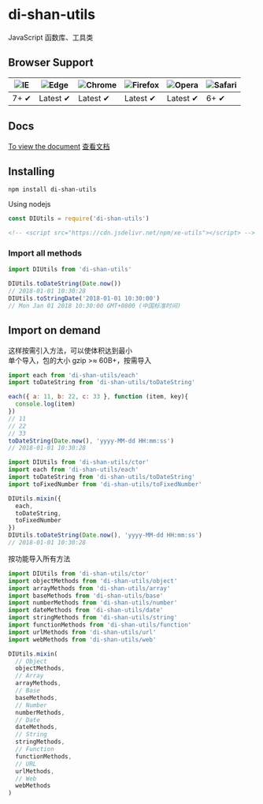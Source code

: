 # di-shan-utils

JavaScript 函数库、工具类

## Browser Support

![IE](https://raw.github.com/alrra/browser-logos/master/src/archive/internet-explorer_7-8/internet-explorer_7-8_48x48.png) | ![Edge](https://raw.github.com/alrra/browser-logos/master/src/edge/edge_48x48.png) | ![Chrome](https://raw.github.com/alrra/browser-logos/master/src/chrome/chrome_48x48.png) | ![Firefox](https://raw.github.com/alrra/browser-logos/master/src/firefox/firefox_48x48.png) | ![Opera](https://raw.github.com/alrra/browser-logos/master/src/opera/opera_48x48.png) | ![Safari](https://raw.github.com/alrra/browser-logos/master/src/safari/safari_48x48.png)
--- | --- | --- | --- | --- | --- |
7+ ✔ | Latest ✔ | Latest ✔ | Latest ✔ | Latest ✔ | 6+ ✔ |

## Docs

[To view the document](https://x-extends.github.io/xe-utils/) [查看文档](https://x-extends.gitee.io/xe-utils/)

## Installing

```shell
npm install di-shan-utils
```

Using nodejs

```javascript
const DIUtils = require('di-shan-utils')
```

<!-- Get on [unpkg](https://unpkg.com/xe-utils/) and [cdnjs](https://cdn.jsdelivr.net/npm/xe-utils/) -->

```HTML
<!-- <script src="https://cdn.jsdelivr.net/npm/xe-utils"></script> -->
```

### Import all methods

```javascript
import DIUtils from 'di-shan-utils'

DIUtils.toDateString(Date.now())
// 2018-01-01 10:30:28
DIUtils.toStringDate('2018-01-01 10:30:00')
// Mon Jan 01 2018 10:30:00 GMT+0800 (中国标准时间)
```

## Import on demand

这样按需引入方法，可以使体积达到最小  
单个导入，包的大小 gzip >≈ 60B+，按需导入

```javascript
import each from 'di-shan-utils/each'
import toDateString from 'di-shan-utils/toDateString'

each({ a: 11, b: 22, c: 33 }, function (item, key){
  console.log(item)
})
// 11
// 22
// 33
toDateString(Date.now(), 'yyyy-MM-dd HH:mm:ss')
// 2018-01-01 10:30:28
```

```javascript
import DIUtils from 'di-shan-utils/ctor'
import each from 'di-shan-utils/each'
import toDateString from 'di-shan-utils/toDateString'
import toFixedNumber from 'di-shan-utils/toFixedNumber'

DIUtils.mixin({
  each,
  toDateString,
  toFixedNumber
})
DIUtils.toDateString(Date.now(), 'yyyy-MM-dd HH:mm:ss')
// 2018-01-01 10:30:28
```

按功能导入所有方法

```javascript
import DIUtils from 'di-shan-utils/ctor'
import objectMethods from 'di-shan-utils/object'
import arrayMethods from 'di-shan-utils/array'
import baseMethods from 'di-shan-utils/base'
import numberMethods from 'di-shan-utils/number'
import dateMethods from 'di-shan-utils/date'
import stringMethods from 'di-shan-utils/string'
import functionMethods from 'di-shan-utils/function'
import urlMethods from 'di-shan-utils/url'
import webMethods from 'di-shan-utils/web'

DIUtils.mixin(
  // Object
  objectMethods,
  // Array
  arrayMethods,
  // Base
  baseMethods,
  // Number
  numberMethods,
  // Date
  dateMethods,
  // String
  stringMethods,
  // Function
  functionMethods,
  // URL
  urlMethods,
  // Web
  webMethods
)
```

<!-- ## License

[MIT](LICENSE) © 2017-present-->
